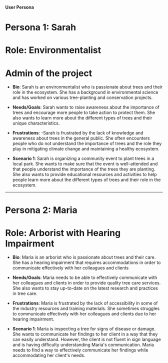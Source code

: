 **User Persona**

# Persona 1: Sarah

# Role: Environmentalist

# Admin of the project

- **Bio**: Sarah is an environmentalist who is passionate about trees and their
  role in the ecosystem. She has a background in environmental science and has
  worked on various tree-planting and conservation projects.

- **Needs/Goals**: Sarah wants to raise awareness about the importance of trees
  and encourage more people to take action to protect them. She also wants to
  learn more about the different types of trees and their unique
  characteristics.

- **Frustrations**: -Sarah is frustrated by the lack of knowledge and awareness
  about trees in the general public. She often encounters people who do not
  understand the importance of trees and the role they play in mitigating
  climate change and maintaining a healthy ecosystem.

- **Scenario 1**: Sarah is organizing a community event to plant trees in a
  local park. She wants to make sure that the event is well-attended and that
  people understand the importance of the trees they are planting. She also
  wants to provide educational resources and activities to help people learn
  more about the different types of trees and their role in the ecosystem.

---

# Persona 2: Maria

# Role: Arborist with Hearing Impairment

- **Bio**: Maria is an arborist who is passionate about trees and their care.
  She has a hearing impairment that requires accommodations in order to
  communicate effectively with her colleagues and clients

- **Needs/Goals**: Maria needs to be able to effectively communicate with her
  colleagues and clients in order to provide quality tree care services. She
  also wants to stay up-to-date on the latest research and practices in tree
  care.

- **Frustrations**: Maria is frustrated by the lack of accessibility in some of
  the industry resources and training materials. She sometimes struggles to
  communicate effectively with her colleagues and clients due to her hearing
  impairment.

- **Scenario 1**: Maria is inspecting a tree for signs of disease or damage. She
  wants to communicate her findings to her client in a way that they can easily
  understand. However, the client is not fluent in sign language and is having
  difficulty understanding Maria's communication. Maria needs to find a way to
  effectively communicate her findings while accommodating her client's needs.
